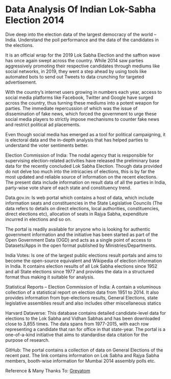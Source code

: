 # Data Analysis Of Indian Lok-Sabha Election 2014
Dive deep into the election data of the largest democracy of the world – India. Understand the poll performance and the data of the candidates in the elections.

It is an official wrap for the 2019 Lok Sabha Election and the saffron wave has once again swept across the country. While 2014 saw parties aggressively promoting their respective candidates through mediums like social networks, in 2019, they went a step ahead by using tools like automated bots to send out Tweets to data crunching for targeted advertisement.

With the country’s internet users growing in numbers each year, access to social media platforms like Facebook, Twitter and Google have surged across the country, thus turning these mediums into a potent weapon for parties. The immediate repercussion of which was the issue of dissemination of fake news, which forced the government to urge these social media players to strictly impose mechanisms to counter fake news and restrict political ad placements.

Even though social media has emerged as a tool for political campaigning, it is electoral data and the in-depth analysis that has helped parties to understand the voter sentiments better.

Election Commission of India: The nodal agency that is responsible for supervising election-related activities have released the preliminary base data for the recently concluded Lok Sabha Election. Though data provided do not delve too much into the intricacies of elections, this is by far the most updated and reliable source of information on the recent elections. The present data include information on result data of all the parties in India, party-wise vote share of each state and constituency trend.

Data.gov.in: Is web portal which contains a host of data, which include information seats and constituencies in the State Legislative Councils (The data refers to details on direct elections, local authorities, constituencies, direct elections etc), allocation of seats in Rajya Sabha, expenditure incurred in elections and so on.

The portal is readily available for anyone who is looking for authentic government information and the initiative has been started as part of the Open Government Data (OGD) and acts as a single point of access to Datasets/Apps in the open format published by Ministries/Departments.

India Votes: Is one of the largest public elections result portals and aims to become the open-source equivalent and Wikipedia of election information in India. It contains election results of all Lok Sabha elections since 1952 and all State elections since 1977 and provides the data in a structured format thus making it suitable for analysis.

Statistical Reports – Election Commission of India: A contain a voluminous collection of a statistical report on election data from 1951 to 2014. It also provides information from bye-elections results, General Elections, state legislative assemblies result and also includes other miscellaneous statics

Harvard Dataverse: This database contains detailed candidate-level data for elections to the Lok Sabha and Vidhan Sabhas and has been downloaded close to 3,855 times. The data spans from  1977-2015, with each row representing a candidate that ran for office in that state-year. The portal is a one-of-a-kind initiative that aims to standardise data citation for the purpose of research.

GitHub: The portal contains a collection of data on General Elections of the recent past. The link contains information on Lok Sabha and Rajya Sabha members, booth-wise information for Mumbai 2014 assembly polls etc.

Reference & Many Thanks To: <a href="https://courses.greyatom.com/course/election-data-analysis/" targer="_blank">Greyatom</a>
